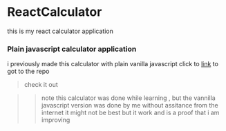 # ReactCalculator
 this is my react calculator application

 ### Plain javascript calculator application
 i previously made this calculator with plain vanilla javascript click to [link](https://github.com/jojothomas1515/calculator) to got to the repo
 >check it out

>> note this calculator was done while learning , but the vannilla javascript version was done by me without assitance from the internet
>> it might not be best but it work and is a proof that i am improving
 